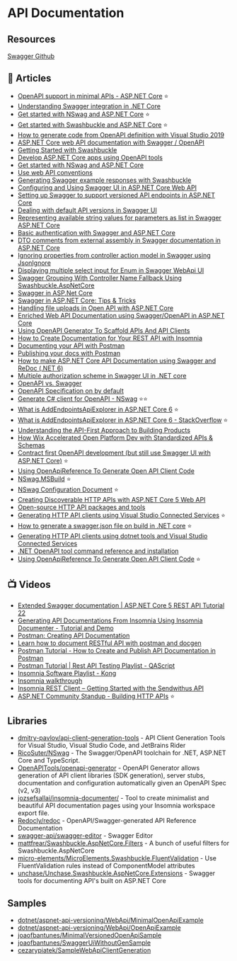 # API Documentation

## Resources
[Swagger Github](https://github.com/domaindrivendev/Swashbuckle.AspNetCore/blob/master/README.md)

## 📕 Articles
- [OpenAPI support in minimal APIs - ASP.NET Core](https://learn.microsoft.com/en-us/aspnet/core/fundamentals/minimal-apis/openapi) ⭐
- [Understanding Swagger integration in .NET Core](https://www.code4it.dev/blog/swagger-integration) 
- [Get started with NSwag and ASP.NET Core](https://learn.microsoft.com/en-us/aspnet/core/tutorials/getting-started-with-nswag) ⭐
- [Get started with Swashbuckle and ASP.NET Core](https://learn.microsoft.com/en-us/aspnet/core/tutorials/getting-started-with-swashbuckle) ⭐
- [How to generate code from OpenAPI definition with Visual Studio 2019](https://www.code4it.dev/blog/openapi-code-generation-vs2019)
- [ASP.NET Core web API documentation with Swagger / OpenAPI](https://docs.microsoft.com/en-us/aspnet/core/tutorials/web-api-help-pages-using-swagger)
- [Getting Started with Swashbuckle](https://docs.microsoft.com/en-us/aspnet/core/tutorials/getting-started-with-swashbuckle)
- [Develop ASP.NET Core apps using OpenAPI tools](https://docs.microsoft.com/en-us/aspnet/core/web-api/microsoft.dotnet-openapi)
- [Get started with NSwag and ASP.NET Core](https://docs.microsoft.com/en-us/aspnet/core/tutorials/getting-started-with-nswag)
- [Use web API conventions](https://docs.microsoft.com/en-us/aspnet/core/web-api/advanced/conventions)
- [Generating Swagger example responses with Swashbuckle](https://mattfrear.com/2015/04/21/generating-swagger-example-responses-with-swashbuckle/)
- [Configuring and Using Swagger UI in ASP.NET Core Web API](https://code-maze.com/swagger-ui-asp-net-core-web-api/)
- [Setting up Swagger to support versioned API endpoints in ASP.NET Core](https://dejanstojanovic.net/aspnet/2018/november/setting-up-swagger-to-support-versioned-api-endpoints-in-aspnet-core/)
- [Dealing with default API versions in Swagger UI](https://dejanstojanovic.net/aspnet/2020/june/dealing-with-default-api-versions-in-swagger-ui/)
- [Representing available string values for parameters as list in Swagger ASP.NET Core](https://dejanstojanovic.net/aspnet/2020/december/representing-available-string-values-for-parameters-as-list-in-swagger-aspnet-core/)
- [Basic authentication with Swagger and ASP.NET Core](https://dejanstojanovic.net/aspnet/2020/july/basic-authentication-with-swagger-and-aspnet-core/)
- [DTO comments from external assembly in Swagger documentation in ASP.NET Core](https://dejanstojanovic.net/aspnet/2019/march/dto-comments-from-external-assembly-in-swagger-documentation-in-aspnet-core/)
- [Ignoring properties from controller action model in Swagger using JsonIgnore](https://dejanstojanovic.net/aspnet/2019/october/ignoring-properties-from-controller-action-model-in-swagger-using-jsonignore/)
- [Displaying multiple select input for Enum in Swagger WebApi UI](https://dejanstojanovic.net/aspnet/2018/march/displaying-multiple-select-input-for-enum-in-swagger-webapi-ui/)
- [Swagger Grouping With Controller Name Fallback Using Swashbuckle.AspNetCore](https://rimdev.io/swagger-grouping-with-controller-name-fallback-using-swashbuckle-aspnetcore/)
- [Swagger in ASP.Net Core](https://dotnetcorecentral.com/blog/swagger-in-asp-net-core/)
- [Swagger in ASP.NET Core: Tips & Tricks](https://blog.georgekosmidis.net/2020/07/11/swagger-in-asp-net-core-tips-and-tricks/)
- [Handling file uploads in Open API with ASP.NET Core](https://dotnetthoughts.net/handling-file-uploads-in-openapi-with-aspnet-core/)
- [Enriched Web API Documentation using Swagger/OpenAPI in ASP.NET Core](https://www.dotnetnakama.com/blog/enriched-web-api-documentation-using-swagger-openapi-in-asp-dotnet-core/)
- [Using OpenAPI Generator To Scaffold APIs And API Clients](https://dotnetcoretutorials.com/2022/02/06/using-openapi-generator-to-scaffold-apis-and-api-clients/)
- [How to Create Documentation for Your REST API with Insomnia](https://www.digitalocean.com/community/tutorials/how-to-create-documentation-for-your-rest-api-with-insomnia)
- [Documenting your API with Postman](https://learning.postman.com/docs/publishing-your-api/documenting-your-api/)
- [Publishing your docs with Postman](https://learning.postman.com/docs/publishing-your-api/publishing-your-docs/)
- [How to make ASP.NET Core API Documentation using Swagger and ReDoc (.NET 6)](https://christian-schou.dk/how-to-make-api-documentation-using-swagger/)
- [Multiple authorization scheme in Swagger UI in .NET core](https://medium.com/@niteshsinghal85/assign-specific-authorization-scheme-to-endpoint-in-swagger-ui-in-net-core-cd84d2a2ebd7)
- [OpenAPI vs. Swagger](https://learn.microsoft.com/en-us/aspnet/core/tutorials/web-api-help-pages-using-swagger?view=aspnetcore-5.0#openapi-vs-swagge)
- [OpenAPI Specification on by default](https://learn.microsoft.com/en-us/aspnet/core/release-notes/aspnetcore-5.0?view=aspnetcore-5.0#openapi-specification-on-by-default)
- [Generate C# client for OpenAPI - NSwag](https://kaylumah.nl/2021/05/23/generate-csharp-client-for-openapi.html) ⭐⭐
- [What is AddEndpointsApiExplorer in ASP.NET Core 6](https://blog.devgenius.io/what-is-addendpointsapiexplorer-in-asp-net-core-6-64ba52d15979) ⭐
- [What is AddEndpointsApiExplorer in ASP.NET Core 6 - StackOverflow](https://stackoverflow.com/a/71933535/581476) ⭐
- [Understanding  the API-First Approach to Building Products](https://swagger.io/resources/articles/adopting-an-api-first-approach/)
- [How Wix Accelerated Open Platform Dev with Standardized APIs & Schemas](https://medium.com/wix-engineering/how-wix-accelerated-open-platform-dev-with-standardized-apis-schemas-e4fbbf25f5d8)
- [Contract first OpenAPI development (but still use Swagger UI with ASP.NET Core)](https://blog.codingmilitia.com/2023/04/02/contract-first-openapi-development-but-still-use-swagger-ui-with-asp.net-core/) ⭐
- [Using OpenApiReference To Generate Open API Client Code](https://stevetalkscode.co.uk/openapireference-commands)
- [NSwag.MSBuild](https://github.com/RicoSuter/NSwag/wiki/NSwag.MSBuild) ⭐
- [NSwag Configuration Document](https://github.com/RicoSuter/NSwag/wiki/NSwag-Configuration-Document) ⭐
- [Creating Discoverable HTTP APIs with ASP.NET Core 5 Web API](https://devblogs.microsoft.com/dotnet/creating-discoverable-http-apis-with-asp-net-core-5-web-api/)
- [Open-source HTTP API packages and tools](https://devblogs.microsoft.com/dotnet/open-source-http-api-packages-and-tools/)
- [Generating HTTP API clients using Visual Studio Connected Services](https://devblogs.microsoft.com/dotnet/generating-http-api-clients-using-visual-studio-connected-services/) ⭐
- [How to generate a swagger.json file on build in .NET core](https://medium.com/@woeterman_94/how-to-generate-a-swagger-json-file-on-build-in-net-core-fa74eec3df1) ⭐
- [Generating HTTP API clients using dotnet tools and Visual Studio Connected Services](https://dotnetthoughts.net/generating-http-api-clients-using-dotnet-tools/)
- [.NET OpenAPI tool command reference and installation](https://learn.microsoft.com/en-us/aspnet/core/web-api/microsoft.dotnet-openapi)
- [Using OpenApiReference To Generate Open API Client Code](https://stevetalkscode.co.uk/openapireference-commands) ⭐

## 📺 Videos
- [Extended Swagger documentation | ASP.NET Core 5 REST API Tutorial 22](https://www.youtube.com/watch?v=BGASedyh16I)
- [Generating API Documentations From Insomnia Using Insomnia Documenter - Tutorial and Demo](https://www.youtube.com/watch?v=pq2u3FqVVy8)
- [Postman: Creating API Documentation](https://www.youtube.com/watch?v=rKyUA_nsCXA)
- [Learn how to document RESTful API with postman and docgen](https://www.youtube.com/watch?v=ssAqMTA1ytU)
- [Postman Tutorial - How to Create and Publish API Documentation in Postman](https://www.youtube.com/watch?v=Up-rGu0sSuY)
- [Postman Tutorial | Rest API Testing Playlist - QAScript](https://www.youtube.com/playlist?list=PLox9xfUeaKQ77PsKGGzIBVV5avdrAYFX_)
- [Insomnia Software Playlist - Kong](https://www.youtube.com/playlist?list=PLg_AhYkg50vjKpcFY6S8d7u-FpKk9EBYA)
- [Insomnia walkthrough](https://www.youtube.com/watch?v=H_k8Z8Zq99s)
- [Insomnia REST Client – Getting Started with the Sendwithus API](https://www.youtube.com/watch?v=lPFOEufD6mQ)
- [ASP.NET Community Standup - Building HTTP APIs](https://www.youtube.com/watch?v=Mpf0fCO6NrU) ⭐

## Libraries
- [dmitry-pavlov/api-client-generation-tools](https://github.com/dmitry-pavlov/api-client-generation-tools) - API Client Generation Tools for Visual Studio, Visual Studio Code, and JetBrains Rider
- [RicoSuter/NSwag](https://github.com/RicoSuter/NSwag) - The Swagger/OpenAPI toolchain for .NET, ASP.NET Core and TypeScript.
- [OpenAPITools/openapi-generator](https://github.com/OpenAPITools/openapi-generator) - OpenAPI Generator allows generation of API client libraries (SDK generation), server stubs, documentation and configuration automatically given an OpenAPI Spec (v2, v3)
- [jozsefsallai/insomnia-documenter/](https://github.com/jozsefsallai/insomnia-documenter/) - Tool to create minimalist and beautiful API documentation pages using your Insomnia workspace export file.
- [Redocly/redoc](https://github.com/Redocly/redoc) - OpenAPI/Swagger-generated API Reference Documentation
- [swagger-api/swagger-editor](https://github.com/swagger-api/swagger-editor) - Swagger Editor
- [mattfrear/Swashbuckle.AspNetCore.Filters](https://github.com/mattfrear/Swashbuckle.AspNetCore.Filters) - A bunch of useful filters for Swashbuckle.AspNetCore
- [micro-elements/MicroElements.Swashbuckle.FluentValidation](https://github.com/micro-elements/MicroElements.Swashbuckle.FluentValidation) - Use FluentValidation rules instead of ComponentModel attributes
- [unchase/Unchase.Swashbuckle.AspNetCore.Extensions](https://github.com/unchase/Unchase.Swashbuckle.AspNetCore.Extensions) - Swagger tools for documenting API's built on ASP.NET Core
## Samples
- [dotnet/aspnet-api-versioning/WebApi/MinimalOpenApiExample](https://github.com/dotnet/aspnet-api-versioning/tree/93bd8dc7582ec14c8ec97997c01cfe297b085e17/examples/AspNetCore/WebApi/MinimalOpenApiExample)
- [dotnet/aspnet-api-versioning/WebApi/OpenApiExample](https://github.com/dotnet/aspnet-api-versioning/tree/93bd8dc7582ec14c8ec97997c01cfe297b085e17/examples/AspNetCore/WebApi/OpenApiExample)
- [joaofbantunes/MinimalVersionedOpenApiSample](https://github.com/joaofbantunes/MinimalVersionedOpenApiSample)
- [joaofbantunes/SwaggerUiWithoutGenSample](https://github.com/joaofbantunes/SwaggerUiWithoutGenSample)
- [cezarypiatek/SampleWebApiClientGeneration](https://github.com/cezarypiatek/SampleWebApiClientGeneration)